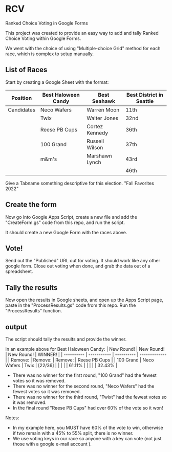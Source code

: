 # RCV
Ranked Choice Voting in Google Forms

This project was created to provide an easy way to add and tally Ranked Choice Voting within Google Forms.

We went with the choice of using "Multiple-choice Grid" method for each race, which is complex to setup manually. 

## List of Races

Start by creating a Google Sheet with the format:

| Position   | Best Haloween Candy | Best Seahawk   | Best District in Seattle |
| ---------- | ------------------- | -------------- | ------------------------ |
| Candidates | Neco Wafers         | Warren Moon    | 11th                     |
|            | Twix                | Walter Jones   | 32nd                     |
|            | Reese PB Cups       | Cortez Kennedy | 36th                     |
|            | 100 Grand           | Russell Wilson | 37th                     |
|            | m&m's               | Marshawn Lynch | 43rd                     |
|            |                     |                | 46th                     |

Give a Tabname something descriptive for this election.  "Fall Favorites 2022"

## Create the form

Now go into Google Apps Script, create a new file and add the "CreateForm.gs" code from this repo, and run the script. 

It should create a new Google Form with the races above.

## Vote!

Send out the "Published" URL out for voting.  It should work like any other google form. Close out voting when done, and grab the data out of a spreadsheet. 

## Tally the results

Now open the results in Google sheets, and open up the Apps Script page, paste in the "ProcessResults.gs" code from this repo. Run the "ProcessResults" function.

## output

The script should tally the results and provide the winner.

In an example above for Best Haloween Candy:
| New Round! | New Round!  | New Round! | WINNER!       |
| ---------- | ----------- | ---------- | ------------- |
| Remove:    | Remove:     | Remove:    | Reese PB Cups |
| 100 Grand  | Neco Wafers | Twix       | \[22/36\]     |
|            |             |            | 61.11%        |
|            |             |            | 32.43%        |

* There was no winner for the first round, "100 Grand" had the fewest votes so it was removed.
* There was no winner for the second round, "Neco Wafers" had the fewest votes so it was removed.
* There was no winner for the third round, "Twixt" had the fewest votes so it was removed.
* In the final round "Reese PB Cups" had over 60% of the vote so it won!

Notes:

* In my example here, you MUST have 60% of the vote to win, otherwise if two remain with a 45% to 55% split, there is no winner.
* We use voting keys in our race so anyone with a key can vote (not just those with a google e-mail account ).
